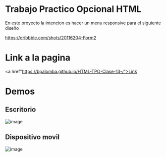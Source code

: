 <h1>Trabajo Practico Opcional HTML</h1>


En este proyecto la intencion es hacer un menu responsive para el siguiente diseño

https://dribbble.com/shots/20116204-Form2

<h1> Link a la pagina</h1>

<a href"https://bpalomba.github.io/HTML-TPO-Clase-13-/">Link</a>



<h1>Demos</h1>

<h2>Escritorio</h2>

![image](https://github.com/BPalomba/HTML-TPO-Clase-13-/assets/112793350/242cf541-6fae-4a27-b296-ea7d931c6297)


<h2>Dispositivo movil</h2>

![image](https://github.com/BPalomba/HTML-TPO-Clase-13-/assets/112793350/eb6efca5-a147-47f5-a19c-8e810b83627b)





